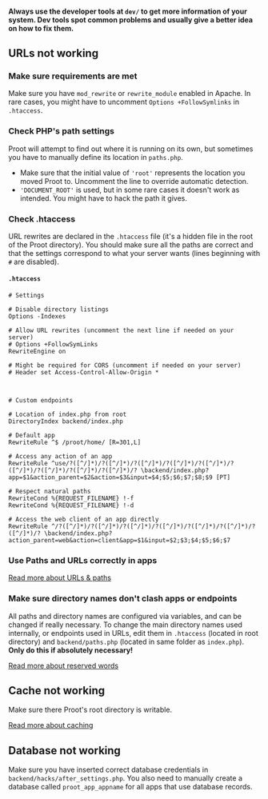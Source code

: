 
#### **Always use the developer tools at `dev/` to get more information of your system. Dev tools spot common problems and usually give a better idea on how to fix them.**



## URLs not working

### Make sure requirements are met
Make sure you have `mod_rewrite` or `rewrite_module` enabled in Apache. In rare cases, you might have to uncomment `Options +FollowSymlinks` in `.htaccess`.

### Check PHP's path settings
Proot will attempt to find out where it is running on its own, but sometimes you have to manually define its location in `paths.php`.

- Make sure that the initial value of `'root'` represents the location you moved Proot to. Uncomment the line to override automatic detection.
- `'DOCUMENT_ROOT'` is used, but in some rare cases it doesn't work as intended. You might have to hack the path it gives.

### Check .htaccess

URL rewrites are declared in the `.htaccess` file (it's a hidden file in the root of the Proot directory). You should make sure all the paths are correct and that the settings correspond to what your server wants (lines beginning with `#` are disabled).

#### `.htaccess`

	# Settings

	# Disable directory listings
	Options -Indexes

	# Allow URL rewrites (uncomment the next line if needed on your server)
	# Options +FollowSymLinks
	RewriteEngine on

	# Might be required for CORS (uncomment if needed on your server)
	# Header set Access-Control-Allow-Origin *



	# Custom endpoints

	# Location of index.php from root
	DirectoryIndex backend/index.php

	# Default app
	RewriteRule ^$ /proot/home/ [R=301,L]

	# Access any action of an app
	RewriteRule ^use/?([^/]*)/?([^/]*)/?([^/]*)/?([^/]*)/?([^/]*)/?([^/]*)/?([^/]*)/?([^/]*)/?([^/]*)/? \backend/index.php?app=$1&action_parent=$2&action=$3&input=$4;$5;$6;$7;$8;$9 [PT]

	# Respect natural paths
	RewriteCond %{REQUEST_FILENAME} !-f
	RewriteCond %{REQUEST_FILENAME} !-d

	# Access the web client of an app directly
	RewriteRule ^/?([^/]*)/?([^/]*)/?([^/]*)/?([^/]*)/?([^/]*)/?([^/]*)/?([^/]*)/? \backend/index.php?action_parent=web&action=client&app=$1&input=$2;$3;$4;$5;$6;$7	

### Use Paths and URLs correctly in apps
[Read more about URLs & paths](?category=apps&id=urls)



### Make sure directory names don't clash apps or endpoints
All paths and directory names are configured via variables, and can be changed if really necessary. To change the main directory names used internally, or endpoints used in URLs, edit them in `.htaccess` (located in root directory) and `backend/paths.php` (located in same folder as `index.php`). **Only do this if absolutely necessary!**

[Read more about reserved words](?category=apps&id=urls)



## Cache not working
Make sure there Proot's root directory is writable.

[Read more about caching](?category=backend&id=caching)



## Database not working
Make sure you have inserted correct database credentials in `backend/hacks/after_settings.php`. You also need to manually create a database called `proot_app_appname` for all apps that use database records.
